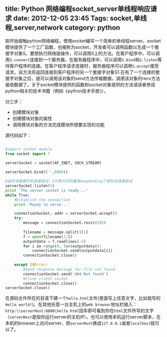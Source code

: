title: Python 网络编程socket_server单线程响应请求
date: 2012-12-05 23:45
Tags: socket,单线程,server,network
category: python
---
刚开始接触python网络编程，使用socket编写一个简单的单线程server。socket模块提供了一个工厂函数，也被称为socket，开发者可以调用函数以生成一个套接字对象S。要想执行网络层操作，可以调用S上的方法。在客户程序中，可以调用`S.connect`连接到一个服务器。在服务器程序中，可以调用`S.bind`和`S.listen`等待客户程序的连接。在客户程序请求连接时，服务器程序可以调用`S.accept`接受请求，该方法将返回连接到客户程序的另一个套接字对象S1.在有了一个连接的套接字对象之后，就可以调用该对象的send方法传输数据，调用该对象的recv方法接收数据了。关于socket模块提供的函数和socket对象提供的方法请读者参阅python相关的技术书籍（例如《python技术手册》）。

分三步：

- 创建模块对象
- 创建模块对象的属性
- 调用模块对象的方法完成模块所想要实现的功能

源代码如下：
```python

#import socket module
from socket import *                  

serverSocket = socket(AF_INET, SOCK_STREAM) 
 
serverSocket.bind(('',8000))     

#监听该套接字的连接尝试，5代表允许的最多maxpending个排队的连接尝试                            
serverSocket.listen(5)                                          
print 'The server socket is ready...'
while True:
    #Establish the connection
    print 'Ready to serve...'

    connectionSocket, addr = serverSocket.accept()   
    try:
        message = connectionSocket.recv(8192)  
        
        filename = message.split()[1]   
        f = open(filename[1:])                                    
        outputdata = f.readlines(-1)
        for i in range(0, len(outputdata)):
            connectionSocket.send(outputdata[i])   
        connectionSocket.close()
    
    except IOError:                                                   
        #Send response message for file not found
        connectionSocket.send('404 Not found')
        #Close client socket
        connectionSocket.close()
serverSocket.close()

```
在源码文件所在的目录下建一个`hello.html`文件(里面写上任意文字，比如我写的`Hello world!`)。在其他任意一台主机上的`web browser`地址栏输入：`http:\\serverHost:8000\hello.html`回车即可看到你在`html`文件所写的文字（`serverHost`是指你运行server的主机IP）。也可以使用本机运行server脚本，在本机的browser上访问server，把`serverHost`换成`127.0.0.1`或者`localhost`就可以了。
